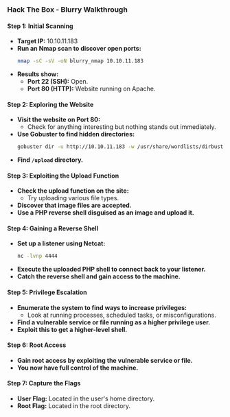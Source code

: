 ### Hack The Box - Blurry Walkthrough

#### Step 1: Initial Scanning
- **Target IP:** 10.10.11.183
- **Run an Nmap scan to discover open ports:**
  ```bash
  nmap -sC -sV -oN blurry_nmap 10.10.11.183
  ```
- **Results show:**
  - **Port 22 (SSH):** Open.
  - **Port 80 (HTTP):** Website running on Apache.

#### Step 2: Exploring the Website
- **Visit the website on Port 80:**
  - Check for anything interesting but nothing stands out immediately.
- **Use Gobuster to find hidden directories:**
  ```bash
  gobuster dir -u http://10.10.11.183 -w /usr/share/wordlists/dirbuster/directory-list-2.3-medium.txt
  ```
- **Find `/upload` directory.**

#### Step 3: Exploiting the Upload Function
- **Check the upload function on the site:**
  - Try uploading various file types.
- **Discover that image files are accepted.**
- **Use a PHP reverse shell disguised as an image and upload it.**

#### Step 4: Gaining a Reverse Shell
- **Set up a listener using Netcat:**
  ```bash
  nc -lvnp 4444
  ```
- **Execute the uploaded PHP shell to connect back to your listener.**
- **Catch the reverse shell and gain access to the machine.**

#### Step 5: Privilege Escalation
- **Enumerate the system to find ways to increase privileges:**
  - Look at running processes, scheduled tasks, or misconfigurations.
- **Find a vulnerable service or file running as a higher privilege user.**
- **Exploit this to get a higher-level shell.**

#### Step 6: Root Access
- **Gain root access by exploiting the vulnerable service or file.**
- **You now have full control of the machine.**

#### Step 7: Capture the Flags
- **User Flag:** Located in the user's home directory.
- **Root Flag:** Located in the root directory.
